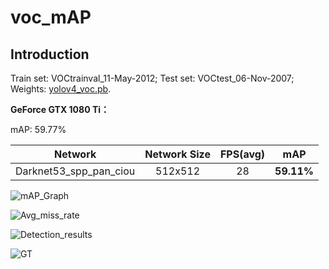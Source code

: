 # voc_mAP

## Introduction

Train set: VOCtrainval_11-May-2012; 
Test set: VOCtest_06-Nov-2007; 
Weights: [yolov4_voc.pb](https://github.com/devinhee/tf_yolov4/blob/master/mAP/VOC_mAP/).

**GeForce GTX 1080 Ti：**

mAP: 59.77%

|         Network        | Network Size | FPS(avg) |    mAP   |
|:----------------------:|:------------:|:--------:|:--------:|
| Darknet53_spp_pan_ciou |    512x512   |    28    |**59.11%**|

![mAP_Graph](https://github.com/devinhee/tf_yolov4/blob/master/mAP/VOC_mAP/mAP.png)

![Avg_miss_rate](https://github.com/devinhee/tf_yolov4/blob/master/mAP/VOC_mAP/lamr.png)

![Detection_results](https://github.com/devinhee/tf_yolov4/blob/master/mAP/VOC_mAP/detection-results-info.png)

![GT](https://github.com/devinhee/tf_yolov4/blob/master/mAP/VOC_mAP/ground-truth-info.png)







